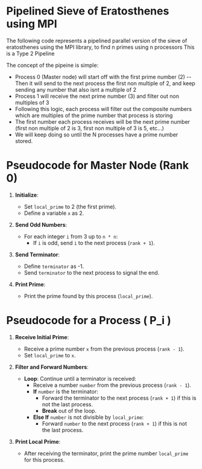 # Pipelined Sieve of Eratosthenes using MPI

The following code represents a pipelined parallel version of the sieve of eratosthenes using the MPI library, 
to find n primes using n processors
This is a Type 2 Pipeline

The concept of the pipeine is simple:
- Process 0 (Master node) will start off with the first prime number (2)
-- Then it will send to the next process the first non multiple of 2, and keep sending any number that also isnt a multiple of 2
- Process 1 will receive the next prime number (3) and filter out non multiples of 3
- Following this logic, each process will filter out the composite numbers which are multiples of the prime number that process is storing
- The first number each process receives will be the next prime number (first non multiple of 2 is 3, first non multiple of 3 is 5, etc...)
- We will keep doing so until the N processes have a prime number stored.

# Pseudocode for Master Node (Rank 0)

1. **Initialize**:
   - Set `local_prime` to 2 (the first prime).
   - Define a variable `x` as 2.

2. **Send Odd Numbers**:
   - For each integer `i` from 3 up to `n * n`:
     - If `i` is odd, send `i` to the next process (`rank + 1`).

3. **Send Terminator**:
   - Define `terminator` as -1.
   - Send `terminator` to the next process to signal the end.

4. **Print Prime**:
   - Print the prime found by this process (`local_prime`).

# Pseudocode for a Process \( P_i \)

1. **Receive Initial Prime**:
   - Receive a prime number `x` from the previous process (`rank - 1`).
   - Set `local_prime` to `x`.

2. **Filter and Forward Numbers**:
   - **Loop**: Continue until a terminator is received:
     - Receive a number `number` from the previous process (`rank - 1`).
     - **If** `number` is the terminator:
       - Forward the terminator to the next process (`rank + 1`) if this is not the last process.
       - **Break** out of the loop.
     - **Else If** `number` is not divisible by `local_prime`:
       - Forward `number` to the next process (`rank + 1`) if this is not the last process.

3. **Print Local Prime**:
   - After receiving the terminator, print the prime number `local_prime` for this process.

   
